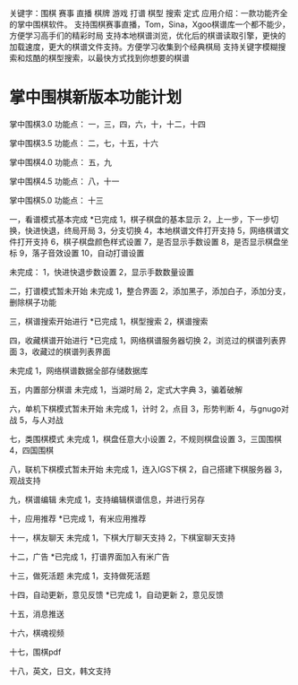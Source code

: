关键字：围棋 赛事 直播 棋牌 游戏 打谱 棋型 搜索 定式
应用介绍：一款功能齐全的掌中围棋软件。
支持围棋赛事直播，Tom，Sina，Xgoo棋谱库一个都不能少，方便学习高手们的精彩时局
支持本地棋谱浏览，优化后的棋谱读取引擎，更快的加载速度，更大的棋谱文件支持。方便学习收集到个经典棋局
支持关键字模糊搜索和炫酷的棋型搜索，以最快方式找到你想要的棋谱 

掌中围棋新版本功能计划
==========
掌中围棋3.0
功能点：
一，三，四，六，十，十二，十四

掌中围棋3.5
功能点：
二，七，十五，十六

掌中围棋4.0
功能点：
五，九


掌中围棋4.5
功能点：
八，十一

掌中围棋5.0
功能点：
十三

  一，看谱模式基本完成
*已完成
1，棋子棋盘的基本显示
2，上一步，下一步切换，快进快退，终局开局
3，分支切换
4，本地棋谱文件打开支持
5，网络棋谱文件打开支持
6，棋子棋盘颜色样式设置
7，是否显示手数设置
8，是否显示棋盘坐标
9，落子音效设置
10，自动打谱设置

未完成：
1，快进快退步数设置
2，显示手数数量设置


  二，打谱模式暂未开始
未完成
1，整合界面
2，添加黑子，添加白子，添加分支，删除棋子功能


  三，棋谱搜索开始进行
*已完成
1，棋型搜索
2，棋谱搜索


  四，收藏棋谱开始进行
*已完成
1，网络棋谱服务器切换
2，浏览过的棋谱列表界面
3，收藏过的棋谱列表界面

未完成
1，网络棋谱数据全部存储数据库


  五，内置部分棋谱
未完成
1，当湖时局
2，定式大字典
3，骗着破解


  六，单机下棋模式暂未开始
未完成
1，计时
2，点目
3，形势判断
4，与gnugo对战
5，与人对战


  七，类围棋模式
未完成
1，棋盘任意大小设置
2，不规则棋盘设置
3，三国围棋
4，四国围棋


  八，联机下棋模式暂未开始
未完成
1，连入IGS下棋
2，自己搭建下棋服务器
3，观战支持


  九，棋谱编辑
未完成
1，支持编辑棋谱信息，并进行另存


  十，应用推荐
*已完成
1，有米应用推荐


  十一，棋友聊天
未完成
1，下棋大厅聊天支持
2，下棋室聊天支持


  十二，广告
*已完成
1，打谱界面加入有米广告


  十三，做死活题
未完成
1，支持做死活题


  十四，自动更新，意见反馈
*已完成
1，自动更新
2，意见反馈


  十五，消息推送


  十六，棋魂视频


  十七，围棋pdf


  十八，英文，日文，韩文支持
